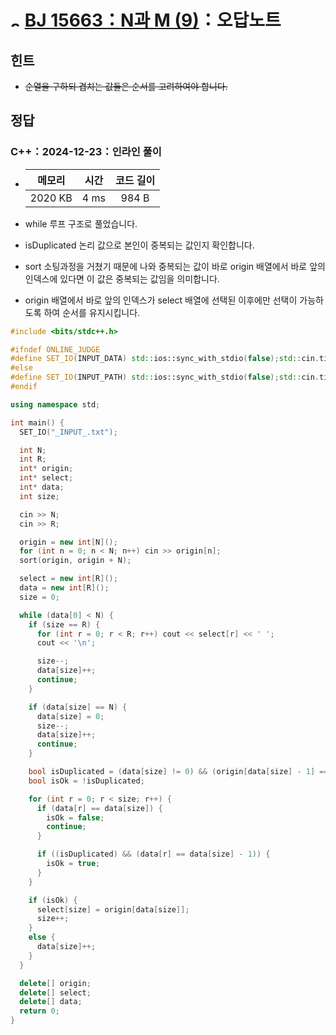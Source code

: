 # <img alt="s2" src="https://d2gd6pc034wcta.cloudfront.net/tier/9.svg" width="16" /> [BJ 15663：N과 M (9)](https://www.acmicpc.net/problem/15663)：오답노트

## 힌트

- ~~순열을 구하되 겹치는 값들은 순서를 고려하여야 합니다.~~

## 정답

### C++：2024-12-23：인라인 풀이

- | 메모리  | 시간 | 코드 길이 |
  | :-----: | :--: | :-------: |
  | 2020 KB | 4 ms |   984 B   |

- while 루프 구조로 풀었습니다.
- isDuplicated 논리 값으로 본인이 중복되는 값인지 확인합니다.
- sort 소팅과정을 거쳤기 때문에 나와 중복되는 값이 바로 origin 배열에서 바로 앞의 인덱스에 있다면 이 값은 중복되는 값임을 의미합니다.
- origin 배열에서 바로 앞의 인덱스가 select 배열에 선택된 이후에만 선택이 가능하도록 하여 순서를 유지시킵니다.

```cpp
#include <bits/stdc++.h>

#ifndef ONLINE_JUDGE
#define SET_IO(INPUT_DATA) std::ios::sync_with_stdio(false);std::cin.tie(nullptr);std::cout.tie(nullptr);std::ifstream fs(INPUT_DATA);std::cin.rdbuf(fs.is_open()?((std::istream*)&fs)->rdbuf():((std::istream*)new std::stringstream(INPUT_DATA))->rdbuf())
#else
#define SET_IO(INPUT_PATH) std::ios::sync_with_stdio(false);std::cin.tie(nullptr);std::cout.tie(nullptr)
#endif

using namespace std;

int main() {
  SET_IO("_INPUT_.txt");

  int N;
  int R;
  int* origin;
  int* select;
  int* data;
  int size;

  cin >> N;
  cin >> R;

  origin = new int[N]();
  for (int n = 0; n < N; n++) cin >> origin[n];
  sort(origin, origin + N);

  select = new int[R]();
  data = new int[R]();
  size = 0;

  while (data[0] < N) {
    if (size == R) {
      for (int r = 0; r < R; r++) cout << select[r] << ' ';
      cout << '\n';

      size--;
      data[size]++;
      continue;
    }

    if (data[size] == N) {
      data[size] = 0;
      size--;
      data[size]++;
      continue;
    }

    bool isDuplicated = (data[size] != 0) && (origin[data[size] - 1] == origin[data[size]]);
    bool isOk = !isDuplicated;

    for (int r = 0; r < size; r++) {
      if (data[r] == data[size]) {
        isOk = false;
        continue;
      }

      if ((isDuplicated) && (data[r] == data[size] - 1)) {
        isOk = true;
      }
    }

    if (isOk) {
      select[size] = origin[data[size]];
      size++;
    }
    else {
      data[size]++;
    }
  }

  delete[] origin;
  delete[] select;
  delete[] data;
  return 0;
}
```
